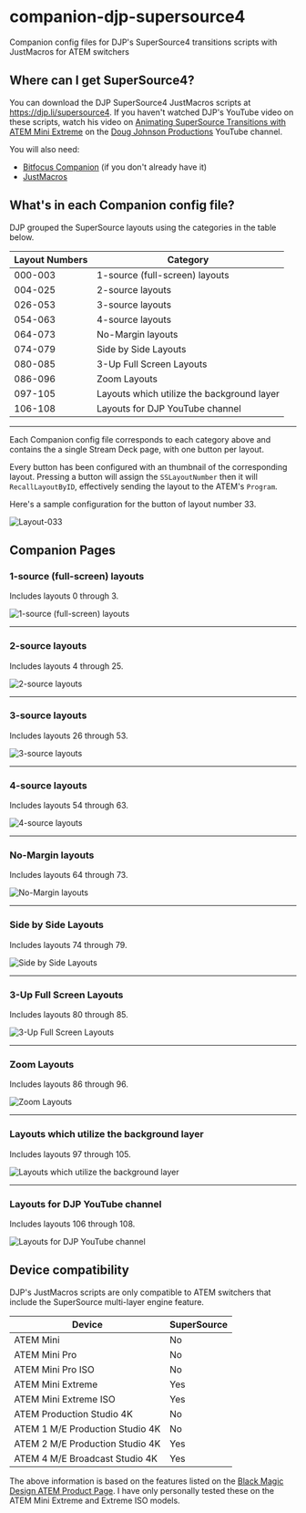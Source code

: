 # companion-djp-supersource4
Companion config files for DJP's SuperSource4 transitions scripts with JustMacros for ATEM switchers

## Where can I get SuperSource4?
You can download the DJP SuperSource4 JustMacros scripts at https://djp.li/supersource4. If you haven't watched
DJP's YouTube video on these scripts, watch his video on [Animating SuperSource Transitions with ATEM Mini Extreme](https://youtu.be/oU5V6y5-6BI) on the [Doug Johnson Productions](https://www.youtube.com/channel/UCnsHD1yiKw-ERgDldZt_X2Q) YouTube 
channel.

You will also need:
- [Bitfocus Companion](https://bitfocus.io/companion/) (if you don't already have it)
- [JustMacros](https://justmacros.tv/)

## What's in each Companion config file?
DJP grouped the SuperSource layouts using the categories in the table below.

Layout Numbers | Category
--- | ---
000-003 | 1-source (full-screen) layouts
004-025 | 2-source layouts
026-053 | 3-source layouts
054-063 | 4-source layouts
064-073 | No-Margin layouts
074-079 | Side by Side Layouts
080-085 | 3-Up Full Screen Layouts
086-096 | Zoom Layouts
097-105 | Layouts which utilize the background layer
106-108 | Layouts for DJP YouTube channel

---

Each Companion config file corresponds to each category above and contains the a single Stream Deck page, with one button per layout.

Every button has been configured with an thumbnail of the corresponding layout. Pressing a button will assign the `SSLayoutNumber` then it will `RecallLayoutByID`, effectively sending the layout to the ATEM's `Program`.

Here's a sample configuration for the button of layout number 33.

![Layout-033](images/layout-033.jpg)

## Companion Pages
### 1-source (full-screen) layouts
Includes layouts 0 through 3.

![1-source (full-screen) layouts](images/000-003%20-%201-source%20(full-screen)%20layouts.png)

---

### 2-source layouts
Includes layouts 4 through 25.

![2-source layouts](images/004-025%20-%202-source%20layouts.png)

---

### 3-source layouts
Includes layouts 26 through 53.

![3-source layouts](images/026-053%20-%203-source%20layouts.png)

---

### 4-source layouts
Includes layouts 54 through 63.

![4-source layouts](images/054-063%20-%204-source%20layouts.png)

---

### No-Margin layouts
Includes layouts 64 through 73.

![No-Margin layouts](images/064-073%20-%20No-Margin%20layouts.png)

---

### Side by Side Layouts
Includes layouts 74 through 79.

![Side by Side Layouts](images/074-079%20-%20Side%20by%20Side%20Layouts.png)

---

### 3-Up Full Screen Layouts
Includes layouts 80 through 85.

![3-Up Full Screen Layouts](images/080-085%20-%203-Up%20Full%20Screen%20Layouts.png)

---

### Zoom Layouts
Includes layouts 86 through 96.

![Zoom Layouts](images/086-096%20-%20Zoom%20Layouts.png)

---

### Layouts which utilize the background layer
Includes layouts 97 through 105.

![Layouts which utilize the background layer](images/097-105%20-%20Layouts%20which%20utilize%20the%20background%20layer.png)

---

### Layouts for DJP YouTube channel
Includes layouts 106 through 108.

![Layouts for DJP YouTube channel](images/106-108%20-%20Layouts%20for%20DJP%20YouTube%20channel.png)

## Device compatibility
DJP's JustMacros scripts are only compatible to ATEM switchers that include the SuperSource multi-layer engine feature.

Device | SuperSource
--- | ---
ATEM Mini | No
ATEM Mini Pro | No
ATEM Mini Pro ISO | No
ATEM Mini Extreme | Yes
ATEM Mini Extreme ISO | Yes
ATEM Production Studio 4K | No
ATEM 1 M/E Production Studio 4K | No
ATEM 2 M/E Production Studio 4K | Yes
ATEM 4 M/E Broadcast Studio 4K | Yes

The above information is based on the features listed on the [Black Magic Design ATEM Product Page](https://www.blackmagicdesign.com/products/atem). I have only personally tested these on the ATEM Mini Extreme and Extreme ISO models.
